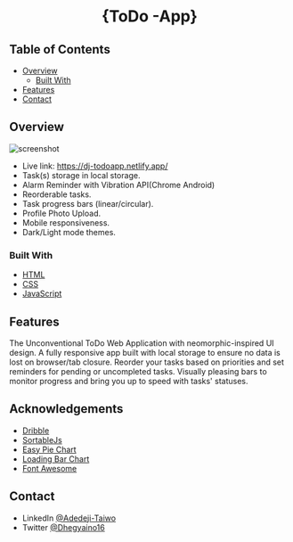 <!-- Please update value in the {}  -->

<h1 align="center">{ToDo -App}</h1>

<!-- TABLE OF CONTENTS -->

## Table of Contents

- [Overview](#overview)
  - [Built With](#built-with)
- [Features](#features)
- [Contact](#contact)

<!-- OVERVIEW -->

## Overview

![screenshot](https://github.com/Adedeji-Taiwo/ToDo-App/blob/main/screencapture-127-0-0-1-5500-index-html-2021-06-23-18_04_18%20(1).png)
 


<!--Introduce your projects by taking a screenshot or a gif. Try to tell visitors a story about your project by answering:-->

- Live link: https://dj-todoapp.netlify.app/
- Task(s) storage in local storage.
- Alarm Reminder with Vibration API(Chrome Android) 
- Reorderable tasks.
- Task progress bars (linear/circular).
- Profile Photo Upload.
- Mobile responsiveness.
- Dark/Light mode themes.

### Built With

<!-- This section should list any major frameworks that you built your project using. Here are a few examples.-->

- [HTML](https://www.w3schools.com/html/)
- [CSS](https://www.w3schools.com/css/default.asp)
- [JavaScript](https://www.w3schools.com/js/default.asp)

## Features

<!-- List the features of your application or follow the template. Don't share the figma file here :) -->
The Unconventional ToDo Web Application with neomorphic-inspired UI design. A fully responsive app built with local storage to ensure no data is lost on browser/tab closure. Reorder your tasks based on priorities and set reminders for pending or uncompleted tasks. Visually pleasing bars to monitor progress and bring you up to speed with tasks' statuses. 



## Acknowledgements

<!-- This section should list any articles or add-ons/plugins that helps you to complete the project. This is optional but it will help you in the future. For exmpale -->

- [Dribble](https://dribbble.com/)
- [SortableJs](https://github.com/SortableJS/Sortable)
- [Easy Pie Chart](https://github.com/rendro/easy-pie-chart)
- [Loading Bar Chart](https://loading.io/progress/) 
- [Font Awesome](https://fontawesome.com/)



## Contact

<!--- Website [your-website.com](https://{your-web-site-link})-->
- LinkedIn [@Adedeji-Taiwo](https://{linkedin.com/in/adedeji-taiwo})
- Twitter [@Dhegyaino16](https://{twitter.com/Dhegyaino16})

